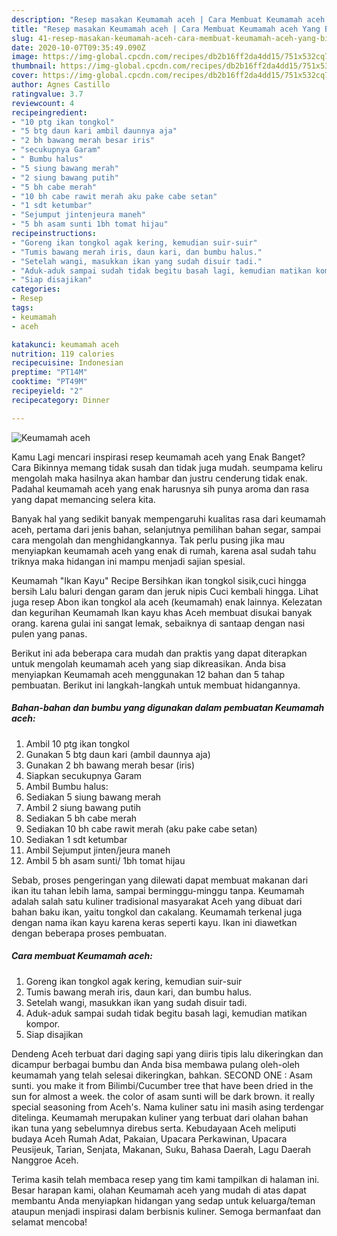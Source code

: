 ```yaml
---
description: "Resep masakan Keumamah aceh | Cara Membuat Keumamah aceh Yang Bikin Ngiler"
title: "Resep masakan Keumamah aceh | Cara Membuat Keumamah aceh Yang Bikin Ngiler"
slug: 41-resep-masakan-keumamah-aceh-cara-membuat-keumamah-aceh-yang-bikin-ngiler
date: 2020-10-07T09:35:49.090Z
image: https://img-global.cpcdn.com/recipes/db2b16ff2da4dd15/751x532cq70/keumamah-aceh-foto-resep-utama.jpg
thumbnail: https://img-global.cpcdn.com/recipes/db2b16ff2da4dd15/751x532cq70/keumamah-aceh-foto-resep-utama.jpg
cover: https://img-global.cpcdn.com/recipes/db2b16ff2da4dd15/751x532cq70/keumamah-aceh-foto-resep-utama.jpg
author: Agnes Castillo
ratingvalue: 3.7
reviewcount: 4
recipeingredient:
- "10 ptg ikan tongkol"
- "5 btg daun kari ambil daunnya aja"
- "2 bh bawang merah besar iris"
- "secukupnya Garam"
- " Bumbu halus"
- "5 siung bawang merah"
- "2 siung bawang putih"
- "5 bh cabe merah"
- "10 bh cabe rawit merah aku pake cabe setan"
- "1 sdt ketumbar"
- "Sejumput jintenjeura maneh"
- "5 bh asam sunti 1bh tomat hijau"
recipeinstructions:
- "Goreng ikan tongkol agak kering, kemudian suir-suir"
- "Tumis bawang merah iris, daun kari, dan bumbu halus."
- "Setelah wangi, masukkan ikan yang sudah disuir tadi."
- "Aduk-aduk sampai sudah tidak begitu basah lagi, kemudian matikan kompor."
- "Siap disajikan"
categories:
- Resep
tags:
- keumamah
- aceh

katakunci: keumamah aceh 
nutrition: 119 calories
recipecuisine: Indonesian
preptime: "PT14M"
cooktime: "PT49M"
recipeyield: "2"
recipecategory: Dinner

---
```



![Keumamah aceh](https://img-global.cpcdn.com/recipes/db2b16ff2da4dd15/751x532cq70/keumamah-aceh-foto-resep-utama.jpg)

Kamu Lagi mencari inspirasi resep keumamah aceh yang Enak Banget? Cara Bikinnya memang tidak susah dan tidak juga mudah. seumpama keliru mengolah maka hasilnya akan hambar dan justru cenderung tidak enak. Padahal keumamah aceh yang enak harusnya sih punya aroma dan rasa yang dapat memancing selera kita.

Banyak hal yang sedikit banyak mempengaruhi kualitas rasa dari keumamah aceh, pertama dari jenis bahan, selanjutnya pemilihan bahan segar, sampai cara mengolah dan menghidangkannya. Tak perlu pusing jika mau menyiapkan keumamah aceh yang enak di rumah, karena asal sudah tahu triknya maka hidangan ini mampu menjadi sajian spesial.

Keumamah &#34;Ikan Kayu&#34; Recipe Bersihkan ikan tongkol sisik,cuci hingga bersih Lalu baluri dengan garam dan jeruk nipis Cuci kembali hingga. Lihat juga resep Abon ikan tongkol ala aceh (keumamah) enak lainnya. Kelezatan dan kegurihan Keumamah Ikan kayu khas Aceh membuat disukai banyak orang. karena gulai ini sangat lemak, sebaiknya di santaap dengan nasi pulen yang panas.


Berikut ini ada beberapa cara mudah dan praktis yang dapat diterapkan untuk mengolah keumamah aceh yang siap dikreasikan. Anda bisa menyiapkan Keumamah aceh menggunakan 12 bahan dan 5 tahap pembuatan. Berikut ini langkah-langkah untuk membuat hidangannya.

<!--inarticleads1-->

##### Bahan-bahan dan bumbu yang digunakan dalam pembuatan Keumamah aceh:

1. Ambil 10 ptg ikan tongkol
1. Gunakan 5 btg daun kari (ambil daunnya aja)
1. Gunakan 2 bh bawang merah besar (iris)
1. Siapkan secukupnya Garam
1. Ambil  Bumbu halus:
1. Sediakan 5 siung bawang merah
1. Ambil 2 siung bawang putih
1. Sediakan 5 bh cabe merah
1. Sediakan 10 bh cabe rawit merah (aku pake cabe setan)
1. Sediakan 1 sdt ketumbar
1. Ambil Sejumput jinten/jeura maneh
1. Ambil 5 bh asam sunti/ 1bh tomat hijau


Sebab, proses pengeringan yang dilewati dapat membuat makanan dari ikan itu tahan lebih lama, sampai berminggu-minggu tanpa. Keumamah adalah salah satu kuliner tradisional masyarakat Aceh yang dibuat dari bahan baku ikan, yaitu tongkol dan cakalang. Keumamah terkenal juga dengan nama ikan kayu karena keras seperti kayu. Ikan ini diawetkan dengan beberapa proses pembuatan. 

<!--inarticleads2-->

##### Cara membuat Keumamah aceh:

1. Goreng ikan tongkol agak kering, kemudian suir-suir
1. Tumis bawang merah iris, daun kari, dan bumbu halus.
1. Setelah wangi, masukkan ikan yang sudah disuir tadi.
1. Aduk-aduk sampai sudah tidak begitu basah lagi, kemudian matikan kompor.
1. Siap disajikan


Dendeng Aceh terbuat dari daging sapi yang diiris tipis lalu dikeringkan dan dicampur berbagai bumbu dan Anda bisa membawa pulang oleh-oleh keumamah yang telah selesai dikeringkan, bahkan. SECOND ONE : Asam sunti. you make it from Bilimbi/Cucumber tree that have been dried in the sun for almost a week. the color of asam sunti will be dark brown. it really special seasoning from Aceh&#39;s. Nama kuliner satu ini masih asing terdengar ditelinga. Keumamah merupakan kuliner yang terbuat dari olahan bahan ikan tuna yang sebelumnya direbus serta. Kebudayaan Aceh meliputi budaya Aceh Rumah Adat, Pakaian, Upacara Perkawinan, Upacara Peusijeuk, Tarian, Senjata, Makanan, Suku, Bahasa Daerah, Lagu Daerah Nanggroe Aceh. 

Terima kasih telah membaca resep yang tim kami tampilkan di halaman ini. Besar harapan kami, olahan Keumamah aceh yang mudah di atas dapat membantu Anda menyiapkan hidangan yang sedap untuk keluarga/teman ataupun menjadi inspirasi dalam berbisnis kuliner. Semoga bermanfaat dan selamat mencoba!
